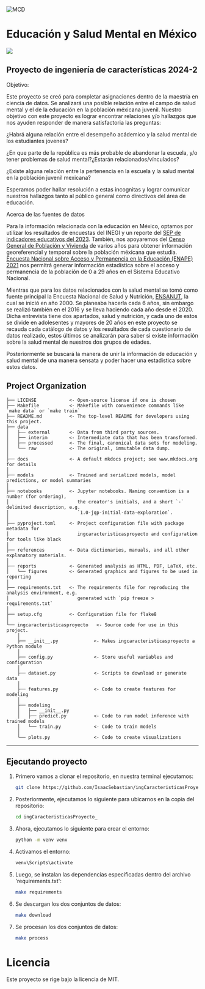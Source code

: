 ![MCD](https://mcd.unison.mx/wp-content/themes/awaken/img/logo_mcd.png)
# Educación y Salud Mental en México 

<a target="_blank" href="https://cookiecutter-data-science.drivendata.org/">
    <img src="https://img.shields.io/badge/CCDS-Project%20template-328F97?logo=cookiecutter" />
</a>

Proyecto de ingeniería de características 2024-2
-------------------------------------------------------------------------
Objetivo:

Este proyecto se creó para completar asignaciones dentro de la maestría en ciencia de datos. Se analizará una posible relación entre el campo de salud mental y el de la educación en la población méxicana juvenil. Nuestro objetivo con este proyecto es lograr encontrar relaciones y/o hallazgos que nos ayuden responder de manera satisfactoria las preguntas:

¿Habrá alguna relación entre el desempeño acádemico y la salud mental de los estudiantes jovenes?

¿En que parte de la república es más probable de abandonar la escuela, y/o tener problemas de salud mental?¿Estarán relacionados/vínculados?

¿Existe alguna relación entre la pertenencia en la escuela y la salud mental en la población juvenil mexicana?

Esperamos poder hallar resolución a estas incognitas y lograr comunicar nuestros hallazgos tanto al público general como directivos del área de educación.

Acerca de las fuentes de datos

Para la información relacionada con la educación en México, optamos por utilizar los resultados de encuestas del INEGI y un reporte del [SEP de indicadores educativos del 2023](https://www.planeacion.sep.gob.mx/indicadorespronosticos.aspx). También, nos apoyaremos del [Censo General de Población y Vivienda](https://www.inegi.org.mx/programas/ccpv/2020/) de varios años para obtener información georeferencial y temporal sobre la población méxicana que estudia. [Encuesta Nacional sobre Acceso y Permanencia en la Educación (ENAPE) 2021](https://www.inegi.org.mx/programas/enape/2021/#tabulados) nos permitrá generar información estadística sobre el acceso y permanencia de la población de 0 a 29 años en el Sistema Educativo Nacional.

Mientras que para los datos relacionados con la salud mental se tomó como fuente principal la Encuesta Nacional de Salud y Nutrición, [ENSANUT](https://ensanut.insp.mx/), la cual se inició en año 2000. Se planeaba hacerla cada 6 años, sin embargo se realizó también en el 2016 y se lleva haciendo cada año desde el 2020. Dicha entrevista tiene dos apartados, salud y nutrición, y cada uno de estos se divide en adolesentes y mayores de 20 años en este proyecto se recauda cada catálogo de datos y los resultados de cada cuestionario de datos realizado, estos últimos se analizarán para saber si existe información sobre la salud mental de nuestros dos grupos de edades.

Posteriormente se buscará la manera de unir la información de educación y salud mental de una manera sensata y poder hacer una estadistica sobre estos datos.
## Project Organization

```
├── LICENSE            <- Open-source license if one is chosen
├── Makefile           <- Makefile with convenience commands like `make data` or `make train`
├── README.md          <- The top-level README for developers using this project.
├── data
│   ├── external       <- Data from third party sources.
│   ├── interim        <- Intermediate data that has been transformed.
│   ├── processed      <- The final, canonical data sets for modeling.
│   └── raw            <- The original, immutable data dump.
│
├── docs               <- A default mkdocs project; see www.mkdocs.org for details
│
├── models             <- Trained and serialized models, model predictions, or model summaries
│
├── notebooks          <- Jupyter notebooks. Naming convention is a number (for ordering),
│                         the creator's initials, and a short `-` delimited description, e.g.
│                         `1.0-jqp-initial-data-exploration`.
│
├── pyproject.toml     <- Project configuration file with package metadata for 
│                         ingcaracteristicasproyecto and configuration for tools like black
│
├── references         <- Data dictionaries, manuals, and all other explanatory materials.
│
├── reports            <- Generated analysis as HTML, PDF, LaTeX, etc.
│   └── figures        <- Generated graphics and figures to be used in reporting
│
├── requirements.txt   <- The requirements file for reproducing the analysis environment, e.g.
│                         generated with `pip freeze > requirements.txt`
│
├── setup.cfg          <- Configuration file for flake8
│
└── ingcaracteristicasproyecto   <- Source code for use in this project.
    │
    ├── __init__.py             <- Makes ingcaracteristicasproyecto a Python module
    │
    ├── config.py               <- Store useful variables and configuration
    │
    ├── dataset.py              <- Scripts to download or generate data
    │
    ├── features.py             <- Code to create features for modeling
    │
    ├── modeling                
    │   ├── __init__.py 
    │   ├── predict.py          <- Code to run model inference with trained models          
    │   └── train.py            <- Code to train models
    │
    └── plots.py                <- Code to create visualizations
```

--------

## Ejecutando proyecto

1. Primero vamos a clonar el repositorio, en nuestra terminal ejecutamos:
    ```bash
    git clone https://github.com/IsaacSebastian/ingCaracteristicasProyecto_
    ```

2. Posteriormente, ejecutamos lo siguiente para ubicarnos en la copia del repositorio:
    ```bash
    cd ingCaracteristicasProyecto_
    ```

3. Ahora, ejecutamos lo siguiente para crear el entorno:
    ```bash
    python -m venv venv
    ```

4. Activamos el entorno:
    ```bash
    venv\Scripts\activate
    ```


5. Luego, se instalan las dependencias especificadas dentro del archivo 'requirements.txt':
    ```bash
    make requirements 
    ```

6. Se descargan los dos conjuntos de datos:
    ```bash
    make download 
    ```

7. Se procesan los dos conjuntos de datos:
    ```bash
    make process
    ```


# Licencia
Este proyecto se rige bajo la licencia de MIT.
